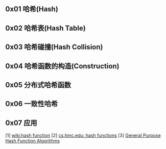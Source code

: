 
## 0x01 哈希(Hash)
## 0x02 哈希表(Hash Table)
## 0x03 哈希碰撞(Hash Collision)
## 0x04 哈希函数的构造(Construction)
## 0x05 分布式哈希函数
## 0x06 一致性哈希
## 0x07 应用


[1] [wiki:hash function](https://en.wikipedia.org/wiki/Hash_function)
[2] [cs.hmc.edu: hash functions](https://www.cs.hmc.edu/~geoff/classes/hmc.cs070.200101/homework10/hashfuncs.html)
[3] [General Purpose Hash Function Algorithms](http://www.partow.net/programming/hashfunctions/)